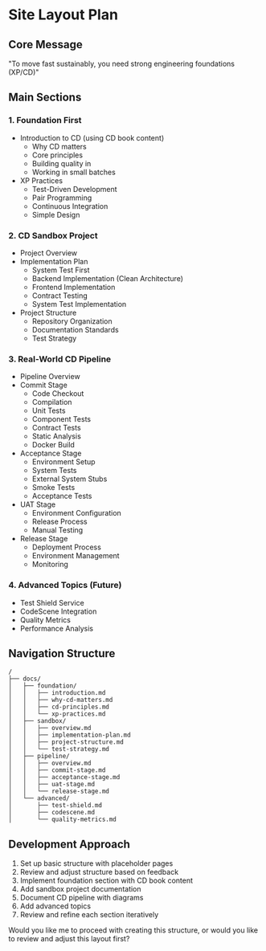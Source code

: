 # Site Layout Plan

## Core Message

"To move fast sustainably, you need strong engineering foundations (XP/CD)"

## Main Sections

### 1. Foundation First

- Introduction to CD (using CD book content)
  - Why CD matters
  - Core principles
  - Building quality in
  - Working in small batches
- XP Practices
  - Test-Driven Development
  - Pair Programming
  - Continuous Integration
  - Simple Design

### 2. CD Sandbox Project

- Project Overview
- Implementation Plan
  - System Test First
  - Backend Implementation (Clean Architecture)
  - Frontend Implementation
  - Contract Testing
  - System Test Implementation
- Project Structure
  - Repository Organization
  - Documentation Standards
  - Test Strategy

### 3. Real-World CD Pipeline

- Pipeline Overview
- Commit Stage
  - Code Checkout
  - Compilation
  - Unit Tests
  - Component Tests
  - Contract Tests
  - Static Analysis
  - Docker Build
- Acceptance Stage
  - Environment Setup
  - System Tests
  - External System Stubs
  - Smoke Tests
  - Acceptance Tests
- UAT Stage
  - Environment Configuration
  - Release Process
  - Manual Testing
- Release Stage
  - Deployment Process
  - Environment Management
  - Monitoring

### 4. Advanced Topics (Future)

- Test Shield Service
- CodeScene Integration
- Quality Metrics
- Performance Analysis

## Navigation Structure

```
/
├── docs/
│   ├── foundation/
│   │   ├── introduction.md
│   │   ├── why-cd-matters.md
│   │   ├── cd-principles.md
│   │   └── xp-practices.md
│   ├── sandbox/
│   │   ├── overview.md
│   │   ├── implementation-plan.md
│   │   ├── project-structure.md
│   │   └── test-strategy.md
│   ├── pipeline/
│   │   ├── overview.md
│   │   ├── commit-stage.md
│   │   ├── acceptance-stage.md
│   │   ├── uat-stage.md
│   │   └── release-stage.md
│   └── advanced/
│       ├── test-shield.md
│       ├── codescene.md
│       └── quality-metrics.md
```

## Development Approach

1. Set up basic structure with placeholder pages
2. Review and adjust structure based on feedback
3. Implement foundation section with CD book content
4. Add sandbox project documentation
5. Document CD pipeline with diagrams
6. Add advanced topics
7. Review and refine each section iteratively

Would you like me to proceed with creating this structure, or would you like to review and adjust this layout first?

